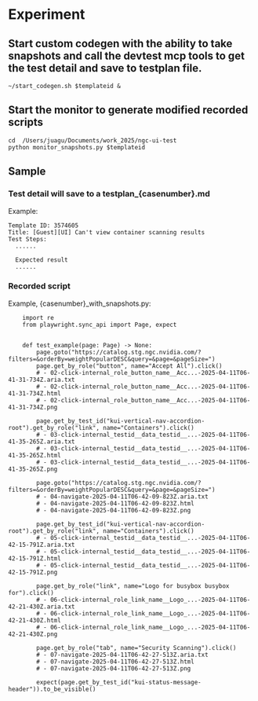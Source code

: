 # Experiment

## Start custom codegen with the ability to take snapshots and call the devtest mcp tools to get the test detail and save to testplan file.
    ~/start_codegen.sh $templateid &

## Start the monitor to generate modified recorded scripts
    cd  /Users/juagu/Documents/work_2025/ngc-ui-test
    python monitor_snapshots.py $templateid
    
## Sample
### Test detail will save to a testplan_{casenumber}.md
Example:
```
Template ID: 3574605
Title: [Guest][UI] Can't view container scanning results
Test Steps:
  ......
  
  Expected result
  ......
```
### Recorded script
Example, {casenumber}_with_snapshots.py:
```
    import re
    from playwright.sync_api import Page, expect


    def test_example(page: Page) -> None:
        page.goto("https://catalog.stg.ngc.nvidia.com/?filters=&orderBy=weightPopularDESC&query=&page=&pageSize=")
        page.get_by_role("button", name="Accept All").click()
        # - 02-click-internal_role_button_name__Acc...-2025-04-11T06-41-31-734Z.aria.txt
        # - 02-click-internal_role_button_name__Acc...-2025-04-11T06-41-31-734Z.html
        # - 02-click-internal_role_button_name__Acc...-2025-04-11T06-41-31-734Z.png

        page.get_by_test_id("kui-vertical-nav-accordion-root").get_by_role("link", name="Containers").click()
        # - 03-click-internal_testid__data_testid__...-2025-04-11T06-41-35-265Z.aria.txt
        # - 03-click-internal_testid__data_testid__...-2025-04-11T06-41-35-265Z.html
        # - 03-click-internal_testid__data_testid__...-2025-04-11T06-41-35-265Z.png

        page.goto("https://catalog.stg.ngc.nvidia.com/?filters=&orderBy=weightPopularDESC&query=&page=&pageSize=")
        # - 04-navigate-2025-04-11T06-42-09-823Z.aria.txt
        # - 04-navigate-2025-04-11T06-42-09-823Z.html
        # - 04-navigate-2025-04-11T06-42-09-823Z.png

        page.get_by_test_id("kui-vertical-nav-accordion-root").get_by_role("link", name="Containers").click()
        # - 05-click-internal_testid__data_testid__...-2025-04-11T06-42-15-791Z.aria.txt
        # - 05-click-internal_testid__data_testid__...-2025-04-11T06-42-15-791Z.html
        # - 05-click-internal_testid__data_testid__...-2025-04-11T06-42-15-791Z.png

        page.get_by_role("link", name="Logo for busybox busybox for").click()
        # - 06-click-internal_role_link_name__Logo_...-2025-04-11T06-42-21-430Z.aria.txt
        # - 06-click-internal_role_link_name__Logo_...-2025-04-11T06-42-21-430Z.html
        # - 06-click-internal_role_link_name__Logo_...-2025-04-11T06-42-21-430Z.png

        page.get_by_role("tab", name="Security Scanning").click()
        # - 07-navigate-2025-04-11T06-42-27-513Z.aria.txt
        # - 07-navigate-2025-04-11T06-42-27-513Z.html
        # - 07-navigate-2025-04-11T06-42-27-513Z.png

        expect(page.get_by_test_id("kui-status-message-header")).to_be_visible()

```
